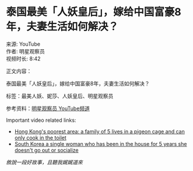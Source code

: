 # 泰国最美「人妖皇后」，嫁给中国富豪8年，夫妻生活如何解决？

来源: YouTube  
作者: 明星观察员  
视频时长: 8:42  

正文内容：

泰国最美「人妖皇后」，嫁给中国富豪8年，夫妻生活如何解决？

标签：最美人妖、妮莎、人妖皇后、明星观察员  

参考资料：[明星观察员 YouTube频道](https://www.youtube.com/channel/UCyMRKMmdAL6yQ2YHKcrrxkQ)  

Important video related links:  
- [Hong Kong's poorest area: a family of 5 lives in a pigeon cage and can only cook in the toilet](https://www.youtube.com/watch?v=jPCZC8MKeVk)  
- [South Korea a single woman who has been in the house for 5 years she doesn't go out or socialize](https://www.youtube.com/watch?v=Om3TivrbjyE)  

*敘說一段好故事，且聽我娓娓道來*